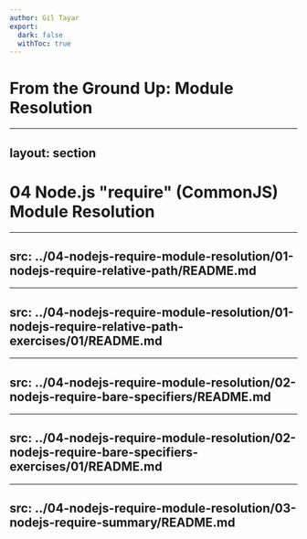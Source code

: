 ```yaml
---
author: Gil Tayar
export:
  dark: false
  withToc: true
---
```

# From the Ground Up: Module Resolution

---
layout: section
---
# 04 Node.js "require" (CommonJS) Module Resolution

---
src: ../04-nodejs-require-module-resolution/01-nodejs-require-relative-path/README.md
---

---
src: ../04-nodejs-require-module-resolution/01-nodejs-require-relative-path-exercises/01/README.md
---

---
src: ../04-nodejs-require-module-resolution/02-nodejs-require-bare-specifiers/README.md
---

---
src: ../04-nodejs-require-module-resolution/02-nodejs-require-bare-specifiers-exercises/01/README.md
---

---
src: ../04-nodejs-require-module-resolution/03-nodejs-require-summary/README.md
---
